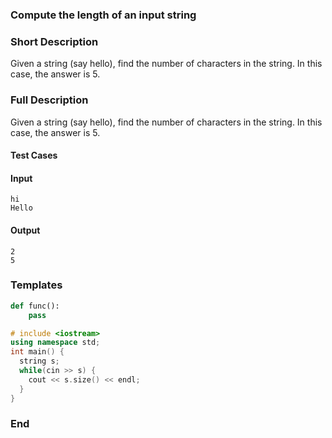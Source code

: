 ### Compute the length of an input string

### Short Description
Given a string (say hello), find the number of characters in the string. In this case, the answer is 5.


### Full Description
Given a string (say hello), find the number of characters in the string. In this case, the answer is 5.

#### Test Cases

#### Input
```
hi
Hello
```

#### Output
```
2
5
```

### Templates

```python
def func():
	pass
```

```cpp
# include <iostream>
using namespace std;
int main() {
  string s;
  while(cin >> s) {
    cout << s.size() << endl;
  }
}
```


### End